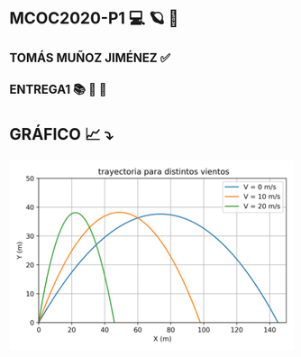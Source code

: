 # MCOC2020-P1  💻 🪐 💫

## TOMÁS MUÑOZ JIMÉNEZ ✅ 

## ENTREGA1 📚 🎳 💨 

  # GRÁFICO 📈 ⤵️
  
 ![alt text]( https://github.com/tomasmunozj/MCOC2020-P1/blob/master/BALISTICA.png?raw=true)
 
